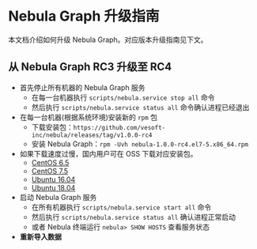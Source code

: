 # Nebula Graph 升级指南

本文档介绍如何升级 Nebula Graph。对应版本升级指南见下文。

## 从 Nebula Graph RC3 升级至 RC4

- 首先停止所有机器的 Nebula Graph 服务
  - 在每一台机器执行 `scripts/nebula.service stop all` 命令
  - 然后执行 `scripts/nebula.service status all` 命令确认进程已经退出
- 在每一台机器(根据系统环境)安装新的 `rpm` 包
  - 下载安装包：`https://github.com/vesoft-inc/nebula/releases/tag/v1.0.0-rc4`
  - 安装 Nebula Graph：`rpm -Uvh nebula-1.0.0-rc4.el7-5.x86_64.rpm`
- 如果下载速度过慢，国内用户可在 OSS 下载对应安装包。
  - [CentOS 6.5](https://nebula-graph.oss-cn-hangzhou.aliyuncs.com/package/1.0.0-rc4/nebula-1.0.0-rc4.el6-5.x86_64.rpm)
  - [CentOS 7.5](https://nebula-graph.oss-cn-hangzhou.aliyuncs.com/package/1.0.0-rc4/nebula-1.0.0-rc4.el7-5.x86_64.rpm)
  - [Ubuntu 16.04](https://nebula-graph.oss-cn-hangzhou.aliyuncs.com/package/1.0.0-rc4/nebula-1.0.0-rc4.ubuntu1604.amd64.deb)
  - [Ubuntu 18.04](https://nebula-graph.oss-cn-hangzhou.aliyuncs.com/package/1.0.0-rc4/nebula-1.0.0-rc4.ubuntu1804.amd64.deb)
- 启动 Nebula Graph 服务
  - 在所有机器执行 `scripts/nebula.service start all` 命令
  - 然后执行 `scripts/nebula.service status all` 确认进程正常启动
  - 或者 Nebula 终端运行 `nebula> SHOW HOSTS` 查看服务状态
- **重新导入数据**

